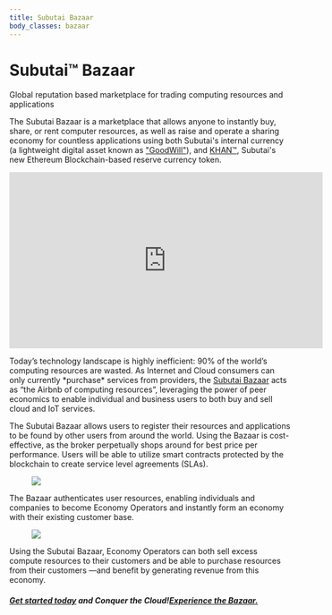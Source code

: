 ```yaml
---
title: Subutai Bazaar
body_classes: bazaar
---
```


<div class="banner" markdown="1">

<h1>Subutai™ Bazaar</h1>
<p>Global reputation based marketplace for trading computing resources and applications</p>
<div class="arrowDown">
<a href="#"><i class="fas fa-chevron-down"></i></a>
</div>

</div>

<section class="container">
    <div class="textBlock">
        <p>The Subutai Bazaar is a marketplace that allows anyone to instantly buy, share, or rent computer resources, as well as raise and operate a sharing economy for countless applications using both Subutai's internal currency (a lightweight digital asset known as <a href="#">"GoodWill"</a>), and <a href="#">KHAN™</a>, Subutai's new Ethereum Blockchain-based reserve currency token.</p>
    </div>
</section>
<section class="videoSection">
    <div class="videoWrap">
        <iframe width="560" height="315" src="https://www.youtube.com/embed/HtC-wI_VDTE" frameborder="0" allow="autoplay; encrypted-media" allowfullscreen></iframe>
    </div>
</section>
<!-- <div class="smallContainer"> -->
<div class="container">
    <div class="textBlock">
        <p>Today’s technology landscape is highly inefficient: 90% of the world’s computing resources are wasted. As Internet and Cloud consumers can only currently *purchase* services from providers, the <a href="#">Subutai Bazaar</a> acts as “the Airbnb of computing resources”, leveraging the power of peer economics to enable individual and business users to both buy and sell cloud and IoT services.</p>
        <p>The Subutai Bazaar allows users to register their resources and applications to be found by other users from around the world. Using the Bazaar is cost-effective, as the broker perpetually shops around for best price per performance. Users will be able to utilize smart contracts protected by the blockchain to create service level agreements (SLAs).</p>
    </div>
</div>
<div class="container">
    <figure class="fullImg">
        <img src="../images/bazaar-panel-globe.jpg">
    </figure>
<!-- </div> -->
<!-- <div class="smallContainer"> -->
<!-- <div class="container"> -->
    <div class="textBlock">
        <p>The Bazaar authenticates user resources, enabling individuals and companies to become Economy Operators and instantly form an economy with their existing customer base.</p>
    </div>
<!-- </div> -->
<!-- <div class="container"> -->
    <figure class="fullImg">
        <img src="../images/bazaar-panel-02.jpg">
    </figure>
<!-- </div> -->
<!-- <div class="smallContainer"> -->
<!-- <div class="container"> -->
    <div class="textBlock">
        <p>Using the Subutai Bazaar, Economy Operators can both sell excess compute resources to their customers and be able to purchase resources from their customers —and benefit by generating revenue from this economy.</p>
    </div>
    <h5><a href="#">Get started today</a> and Conquer the Cloud!<a href="#">Experience the Bazaar.</a></h5>
</div>
